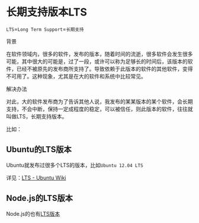 # 长期支持版本LTS

`LTS`=`Long Term Support`=`长期支持`

背景

在软件领域内，很多的软件，发布的版本，随着时间的流逝，很多软件会发生很多可能，其中很大的可能是，过了一段，或许可以称为足够长的时间后，该版本的软件，已经不被原先的发布商所支持了。导致依赖于此版本的软件的其他软件，变得不可用了。这种现象，尤其是在大的软件和系统中比较常见。

解决办法

对此，大的软件发布商为了告诉其他人说，我发布的某某版本的某个软件，会长期支持，不会中断，保持一定成程度的稳定，可以被信任，则此版本的软件，往往就叫做LTS，长期支持版本。

比如：

## Ubuntu的LTS版本
Ubuntu就发布过很多个LTS的版本，比如`Ubuntu 12.04 LTS`

详见：[LTS - Ubuntu Wiki](https://wiki.ubuntu.com/LTS)

## Node.js的LTS版本
Node.js的也有[LTS版本](https://i5ting.github.io/nodejs-fullstack/#5)

